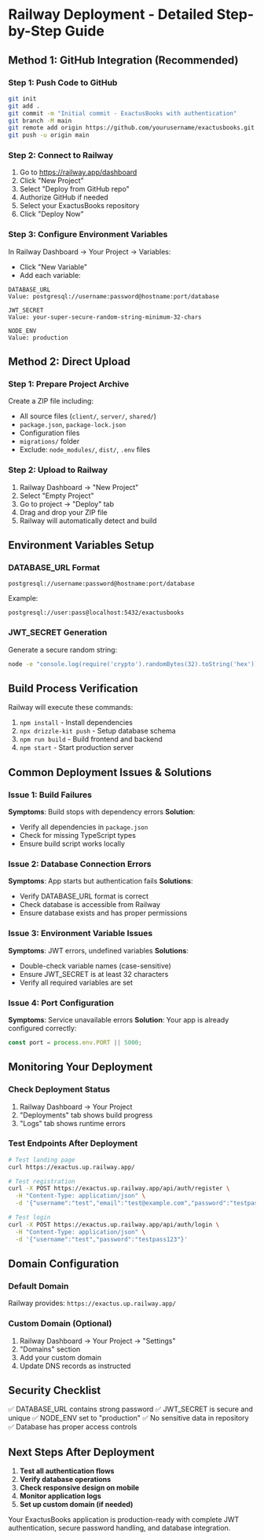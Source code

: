 # Railway Deployment - Detailed Step-by-Step Guide

## Method 1: GitHub Integration (Recommended)

### Step 1: Push Code to GitHub
```bash
git init
git add .
git commit -m "Initial commit - ExactusBooks with authentication"
git branch -M main
git remote add origin https://github.com/yourusername/exactusbooks.git
git push -u origin main
```

### Step 2: Connect to Railway
1. Go to https://railway.app/dashboard
2. Click "New Project"
3. Select "Deploy from GitHub repo"
4. Authorize GitHub if needed
5. Select your ExactusBooks repository
6. Click "Deploy Now"

### Step 3: Configure Environment Variables
In Railway Dashboard → Your Project → Variables:
- Click "New Variable"
- Add each variable:

```
DATABASE_URL
Value: postgresql://username:password@hostname:port/database

JWT_SECRET  
Value: your-super-secure-random-string-minimum-32-chars

NODE_ENV
Value: production
```

## Method 2: Direct Upload

### Step 1: Prepare Project Archive
Create a ZIP file including:
- All source files (`client/`, `server/`, `shared/`)
- `package.json`, `package-lock.json`
- Configuration files
- `migrations/` folder
- Exclude: `node_modules/`, `dist/`, `.env` files

### Step 2: Upload to Railway
1. Railway Dashboard → "New Project"
2. Select "Empty Project"
3. Go to project → "Deploy" tab
4. Drag and drop your ZIP file
5. Railway will automatically detect and build

## Environment Variables Setup

### DATABASE_URL Format
```
postgresql://username:password@hostname:port/database
```

Example:
```
postgresql://user:pass@localhost:5432/exactusbooks
```

### JWT_SECRET Generation
Generate a secure random string:
```bash
node -e "console.log(require('crypto').randomBytes(32).toString('hex'))"
```

## Build Process Verification

Railway will execute these commands:
1. `npm install` - Install dependencies
2. `npx drizzle-kit push` - Setup database schema
3. `npm run build` - Build frontend and backend
4. `npm start` - Start production server

## Common Deployment Issues & Solutions

### Issue 1: Build Failures
**Symptoms**: Build stops with dependency errors
**Solution**: 
- Verify all dependencies in `package.json`
- Check for missing TypeScript types
- Ensure build script works locally

### Issue 2: Database Connection Errors
**Symptoms**: App starts but authentication fails
**Solutions**:
- Verify DATABASE_URL format is correct
- Check database is accessible from Railway
- Ensure database exists and has proper permissions

### Issue 3: Environment Variable Issues
**Symptoms**: JWT errors, undefined variables
**Solutions**:
- Double-check variable names (case-sensitive)
- Ensure JWT_SECRET is at least 32 characters
- Verify all required variables are set

### Issue 4: Port Configuration
**Symptoms**: Service unavailable errors
**Solution**: Your app is already configured correctly:
```javascript
const port = process.env.PORT || 5000;
```

## Monitoring Your Deployment

### Check Deployment Status
1. Railway Dashboard → Your Project
2. "Deployments" tab shows build progress
3. "Logs" tab shows runtime errors

### Test Endpoints After Deployment
```bash
# Test landing page
curl https://exactus.up.railway.app/

# Test registration
curl -X POST https://exactus.up.railway.app/api/auth/register \
  -H "Content-Type: application/json" \
  -d '{"username":"test","email":"test@example.com","password":"testpass123","fullName":"Test User"}'

# Test login
curl -X POST https://exactus.up.railway.app/api/auth/login \
  -H "Content-Type: application/json" \
  -d '{"username":"test","password":"testpass123"}'
```

## Domain Configuration

### Default Domain
Railway provides: `https://exactus.up.railway.app/`

### Custom Domain (Optional)
1. Railway Dashboard → Your Project → "Settings"
2. "Domains" section
3. Add your custom domain
4. Update DNS records as instructed

## Security Checklist

✅ DATABASE_URL contains strong password
✅ JWT_SECRET is secure and unique
✅ NODE_ENV set to "production"
✅ No sensitive data in repository
✅ Database has proper access controls

## Next Steps After Deployment

1. **Test all authentication flows**
2. **Verify database operations**
3. **Check responsive design on mobile**
4. **Monitor application logs**
5. **Set up custom domain (if needed)**

Your ExactusBooks application is production-ready with complete JWT authentication, secure password handling, and database integration.